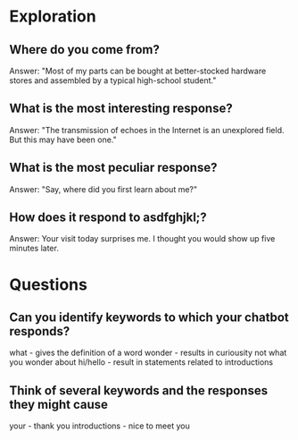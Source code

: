 # Exploration

## Where do you come from?
Answer: "Most of my parts can be bought at better-stocked hardware stores and assembled by a typical high-school student."

## What is the most interesting response?
Answer: "The transmission of echoes in the Internet is an unexplored field. But this may have been one."

## What is the most peculiar response?
Answer: "Say, where did you first learn about me?"

## How does it respond to asdfghjkl;?
Answer: Your visit today surprises me. I thought you would show up five minutes later.


# Questions

## Can you identify keywords to which your chatbot responds?
what - gives the definition of a word
wonder - results in curiousity not what you wonder about
hi/hello - result in statements related to introductions

## Think of several keywords and the responses they might cause
your - thank you
introductions - nice to meet you

